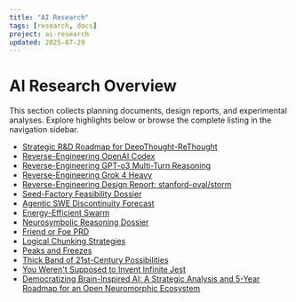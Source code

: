 ```yaml
---
title: "AI Research"
tags: [research, docs]
project: ai-research
updated: 2025-07-29
---
```


# AI Research Overview

This section collects planning documents, design reports, and experimental
analyses. Explore highlights below or browse the complete listing in the
navigation sidebar.

- [Strategic R&D Roadmap for DeepThought-ReThought](strategic-roadmap-deepthought.md)
- [Reverse-Engineering OpenAI Codex](reverse-engineering-codex.md)
- [Reverse-Engineering GPT-o3 Multi-Turn Reasoning](reverse-engineering-gpt-o3.md)
- [Reverse-Engineering Grok 4 Heavy](reverse-engineering-grok4-heavy.md)
- [Reverse-Engineering Design Report: stanford-oval/storm](reverse-engineering-storm.md)
- [Seed-Factory Feasibility Dossier](seed-factory-feasibility-dossier.md)
- [Agentic SWE Discontinuity Forecast](agentic-swe-discontinuity-forecast.md)
- [Energy-Efficient Swarm](energy-efficient-swarm.md)
- [Neurosymbolic Reasoning Dossier](neurosymbolic-reasoning-dossier.md)
- [Friend or Foe PRD](discord-friend-foe-prd.md)
- [Logical Chunking Strategies](logical-chunking.md)
- [Peaks and Freezes](peaks-and-freezes.md)
- [Thick Band of 21st-Century Possibilities](thick-band-of-21st-century-possibilities.md)
- [You Weren't Supposed to Invent Infinite Jest](you-werent-supposed-to-invent-infinite-jest.md)
- [Democratizing Brain-Inspired AI: A Strategic Analysis and 5-Year Roadmap for an Open Neuromorphic Ecosystem](open-neuromorphic-roadmap.md)
